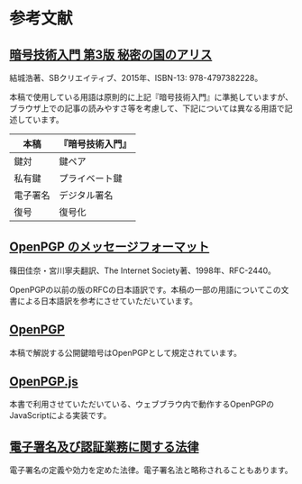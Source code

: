 # 参考文献

## [暗号技術入門 第3版 秘密の国のアリス](https://www.hyuki.com/cr/)
結城浩著、SBクリエイティブ、2015年、ISBN-13: 978-4797382228。

本稿で使用している用語は原則的に上記『暗号技術入門』に準拠していますが、ブラウザ上での記事の読みやすさ等を考慮して、下記については異なる用語で記述しています。

|本稿|『暗号技術入門』|
|---|---|
|鍵対|鍵ペア|
|私有鍵|プライベート鍵|
|電子署名|デジタル署名|
|復号|復号化|

## [OpenPGP のメッセージフォーマット](https://www.ipa.go.jp/security/rfc/RFC2440JA.html)
篠田佳奈・宮川寧夫翻訳、The Internet Society著、1998年、RFC-2440。

OpenPGPの以前の版のRFCの日本語訳です。本稿の一部の用語についてこの文書による日本語訳を参考にさせていただいています。

## [OpenPGP](https://www.openpgp.org/)
本稿で解説する公開鍵暗号はOpenPGPとして規定されています。

## [OpenPGP.js](https://openpgpjs.org/)
本書で利用させていただいている、ウェブブラウ内で動作するOpenPGPのJavaScriptによる実装です。

## [電子署名及び認証業務に関する法律](https://elaws.e-gov.go.jp/search/elawsSearch/elaws_search/lsg0500/detail?lawId=412AC0000000102)
電子署名の定義や効力を定めた法律。電子署名法と略称されることもあります。
